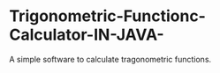 # Trigonometric-Functionc-Calculator-IN-JAVA-
A simple software to calculate tragonometric functions.
